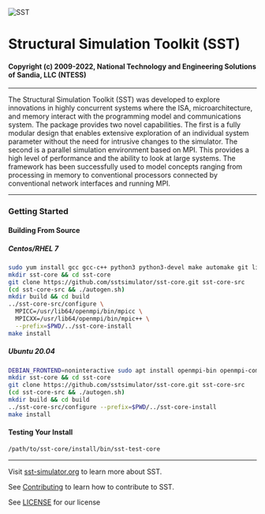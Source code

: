 ![SST](http://sst-simulator.org/img/sst-logo-small.png)

# Structural Simulation Toolkit (SST)

#### Copyright (c) 2009-2022, National Technology and Engineering Solutions of Sandia, LLC (NTESS)

---

The Structural Simulation Toolkit (SST) was developed to explore innovations in highly concurrent systems where the ISA, microarchitecture, and memory interact with the programming model and communications system. The package provides two novel capabilities. The first is a fully modular design that enables extensive exploration of an individual system parameter without the need for intrusive changes to the simulator. The second is a parallel simulation environment based on MPI. This provides a high level of performance and the ability to look at large systems. The framework has been successfully used to model concepts ranging from processing in memory to conventional processors connected by conventional network interfaces and running MPI.

---


### Getting Started

#### Building From Source

##### Centos/RHEL 7

```sh
sudo yum install gcc gcc-c++ python3 python3-devel make automake git libtool libtool-ltdl-devel openmpi openmpi-devel zlib-devel
mkdir sst-core && cd sst-core
git clone https://github.com/sstsimulator/sst-core.git sst-core-src
(cd sst-core-src && ./autogen.sh)
mkdir build && cd build
../sst-core-src/configure \
  MPICC=/usr/lib64/openmpi/bin/mpicc \
  MPICXX=/usr/lib64/openmpi/bin/mpic++ \
  --prefix=$PWD/../sst-core-install
make install 
```

##### Ubuntu 20.04

```sh
DEBIAN_FRONTEND=noninteractive sudo apt install openmpi-bin openmpi-common libtool libtool-bin autoconf python3 python3-dev automake build-essential git 
mkdir sst-core && cd sst-core
git clone https://github.com/sstsimulator/sst-core.git sst-core-src
(cd sst-core-src && ./autogen.sh)
mkdir build && cd build
../sst-core-src/configure --prefix=$PWD/../sst-core-install
make install 
```

#### Testing Your Install

``` sh
/path/to/sst-core/install/bin/sst-test-core
```


---

Visit [sst-simulator.org](http://sst-simulator.org) to learn more about SST.

See [Contributing](https://github.com/sstsimulator/sst-core/blob/devel/CONTRIBUTING.md) to learn how to contribute to SST.

See [LICENSE](https://github.com/sstsimulator/sst-core/blob/devel/LICENSE.md) for our license
